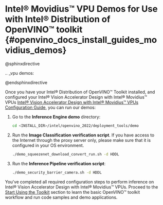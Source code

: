 # Intel® Movidius™ VPU Demos for Use with Intel® Distribution of OpenVINO™ toolkit {#openvino_docs_install_guides_movidius_demos}

@sphinxdirective

.. _vpu demos:

@endsphinxdirective

Once you have your Intel® Distribution of OpenVINO™ Toolkit installed, and configured your Intel® Vision Accelerator Design with Intel® Movidius™ VPUs [Intel® Vision Accelerator Design with Intel® Movidius™ VPUs Configuration Guide](installing-openvino-linux-ivad-vpu.md), you can run our demos:

1. Go to the **Inference Engine demo** directory:
   ```sh
   cd <INSTALL_DIR>/intel/openvino_2022/deployment_tools/demo
   ```

2. Run the **Image Classification verification script**. If you have access to the Internet through the proxy server only, please make sure that it is configured in your OS environment.
   ```sh
   ./demo_squeezenet_download_convert_run.sh -d HDDL
   ```

3. Run the **Inference Pipeline verification script**:
   ```sh
   ./demo_security_barrier_camera.sh -d HDDL
   ```

You've completed all required configuration steps to perform inference on Intel® Vision Accelerator Design with Intel® Movidius™ VPUs. 
Proceed to the <a href="#get-started">Start Using the Toolkit</a> section to learn the basic OpenVINO™ toolkit workflow and run code samples and demo applications.
